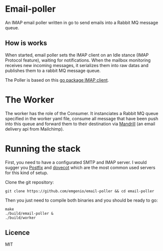 # Email-poller
An IMAP email poller written in go to send emails into a Rabbit MQ message queue.

## How is works
When started, email poller sets the IMAP client on an Idle stance (IMAP Protocol feature), waiting for notifications. When the mailbox monitoring receives new incoming messages, it serializes them into raw datas and publishes them to a rabbit MQ message queue.

The Poller is based on this [go package IMAP client](https://github.com/mxk/go-imap).

# The Worker
The worker has the role of the Consumer. It instanciates a Rabbit MQ queue specified in the worker yaml file, consume all message that have been push into this queue and forward them to their destination via [Mandrill](https://www.mandrill.com/) (an email delivery api from Mailchimp).

# Running the stack
First, you need to have a configurated SMTP and IMAP server. I would sugger you [Postfix](http://www.postfix.org/) and [dovecot](http://www.dovecot.org/) which are the most common used servers for this kind of setup.

Clone the git repository:
```
git clone https://github.com/emgenio/email-poller && cd email-poller
```
Then you just need to compile both binaries and you should be ready to go:
```
make
./build/email-poller &
./build/worker
```

## Licence
MIT